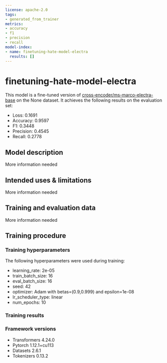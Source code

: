 ```yaml
---
license: apache-2.0
tags:
- generated_from_trainer
metrics:
- accuracy
- f1
- precision
- recall
model-index:
- name: finetuning-hate-model-electra
  results: []
---
```


<!-- This model card has been generated automatically according to the information the Trainer had access to. You
should probably proofread and complete it, then remove this comment. -->

# finetuning-hate-model-electra

This model is a fine-tuned version of [cross-encoder/ms-marco-electra-base](https://huggingface.co/cross-encoder/ms-marco-electra-base) on the None dataset.
It achieves the following results on the evaluation set:
- Loss: 0.1691
- Accuracy: 0.9597
- F1: 0.3448
- Precision: 0.4545
- Recall: 0.2778

## Model description

More information needed

## Intended uses & limitations

More information needed

## Training and evaluation data

More information needed

## Training procedure

### Training hyperparameters

The following hyperparameters were used during training:
- learning_rate: 2e-05
- train_batch_size: 16
- eval_batch_size: 16
- seed: 42
- optimizer: Adam with betas=(0.9,0.999) and epsilon=1e-08
- lr_scheduler_type: linear
- num_epochs: 10

### Training results



### Framework versions

- Transformers 4.24.0
- Pytorch 1.12.1+cu113
- Datasets 2.6.1
- Tokenizers 0.13.2
